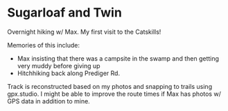 # Sugarloaf and Twin

Overnight hiking w/ Max. My first visit to the Catskills!

Memories of this include:

- Max insisting that there was a campsite in the swamp and then getting very muddy before giving up
- Hitchhiking back along Prediger Rd.

Track is reconstructed based on my photos and snapping to trails using gpx.studio. I might be able to improve the route times if Max has photos w/ GPS data in addition to mine.
